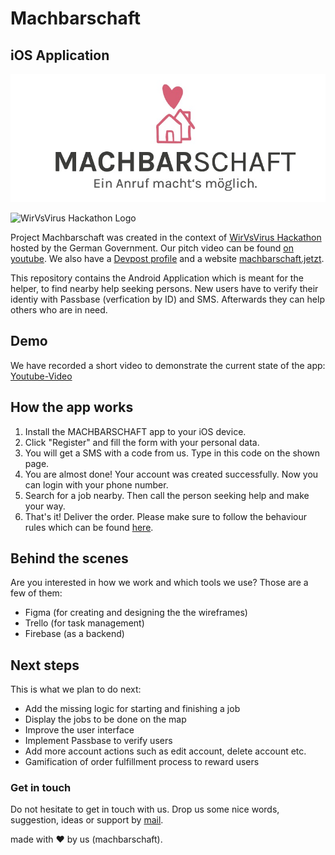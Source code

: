 # Machbarschaft
## iOS Application

![Machbarschaft Logo](logo.jpeg)

![WirVsVirus Hackathon Logo](images/wirvsvirus_logo.jpg)

Project Machbarschaft was created in the context of [WirVsVirus Hackathon](https://wirvsvirushackathon.org/) hosted by the German Government. Our pitch video can be found [on youtube](https://www.youtube.com/watch?v=8YJ0I0dMmWg). We also have a [Devpost profile](https://devpost.com/software/einanrufhilft) and a website [machbarschaft.jetzt](https://machbarschaft.jetzt/).

This repository contains the Android Application which is meant for the helper, to find nearby help seeking persons. New users have to verify their identiy with Passbase (verfication by ID) and SMS. Afterwards they can help others who are in need. 

## Demo
We have recorded a short video to demonstrate the current state of the app:
[Youtube-Video](https://youtu.be/x2fj2f51naE)

## How the app works
1. Install the MACHBARSCHAFT app to your iOS device.
2. Click "Register" and fill the form with your personal data. 
3. You will get a SMS with a code from us. Type in this code on the shown page.
4. You are almost done! Your account was created successfully. Now you can login with your phone number.
5. Search for a job nearby. Then call the person seeking help and make your way.
6. That's it! Deliver the order. Please make sure to follow the behaviour rules which can be found [here](https://github.com/machbarschaft/machbarschaft/blob/master/Verhaltensempfehlungen_für_MACHBAR_EINKAUF.pdf).

## Behind the scenes
Are you interested in how we work and which tools we use? Those are a few of them:

- Figma (for creating and designing the the wireframes)
- Trello (for task management)
- Firebase (as a backend)

## Next steps
This is what we plan to do next:

- Add the missing logic for starting and finishing a job
- Display the jobs to be done on the map
- Improve the user interface
- Implement Passbase to verify users
- Add more account actions such as edit account, delete account etc.
- Gamification of order fulfillment process to reward users 

### Get in touch
Do not hesitate to get in touch with us. Drop us some nice words, suggestion, ideas or support by <a href="mailto:hallo@machbarschaft.jetzt?subject=hi">mail</a>. 

made with ❤ by us (machbarschaft).
